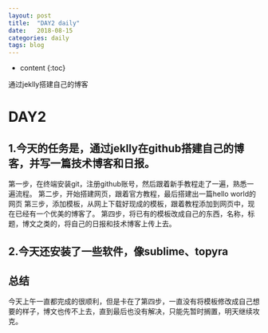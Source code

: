 ```yaml
---
layout: post
title:  "DAY2 daily"
date:   2018-08-15
categories: daily
tags: blog
---
```


* content
{:toc}

通过jeklly搭建自己的博客





<!-- ![燕十八](http://7q5cdt.com1.z0.glb.clouddn.com/teach-girlfriend-html-18swallows.png) -->
# DAY2

## 1.今天的任务是，通过jeklly在github搭建自己的博客，并写一篇技术博客和日报。
第一步，在终端安装git，注册github账号，然后跟着新手教程走了一遍，熟悉一遍流程。
第二步，开始搭建网页，跟着官方教程，最后搭建出一篇hello world的网页
第三步，添加模板，从网上下载好现成的模板，跟着教程添加到网页中，现在已经有一个优美的博客了。
第四步，将已有的模板改成自己的东西，名称，标题，博文之类的，将自己的日报和技术博客上传上去。
## 2.今天还安装了一些软件，像sublime、topyra

## 总结
今天上午一直都完成的很顺利，但是卡在了第四步，一直没有将模板修改成自己想要的样子，博文也传不上去，直到最后也没有解决，只能先暂时搁置，明天继续攻克。